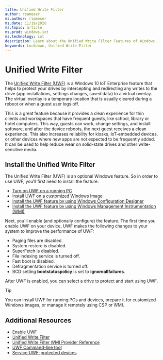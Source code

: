 ```yaml
---
title: Unified Write Filter
author: rsameser
ms.author: riameser
ms.date: 11/19/2020
ms.topic: article
ms.prod: windows-iot
ms.technology: iot
description: Learn about the Unified Write Filter Features of Windows 10 IoT Enterprise.
keywords: Lockdown, Unified Write Filter
---
```

# Unified Write Filter
The [Unified Write Filter (UWF)](https://docs.microsoft.com/windows-hardware/customize/enterprise/unified-write-filter#turn-on-and-configure-uwf) is a Windows 10 IoT Enterprise feature that helps to protect your drives by intercepting and redirecting any writes to the drive (app installations, settings changes, saved data) to a virtual overlay. The virtual overlay is a temporary location that is usually cleared during a reboot or when a guest user logs off.

This is a great feature because it provides a clean experience for thin clients and workspaces that have frequent guests, like school, library or hotel computers. This way, guests can work, change settings, and install software, and after the device reboots, the next guest receives a clean experience. This also increases reliability for kiosks, IoT-embedded devices, or other devices where new apps are not expected to be frequently added. It can be used to help reduce wear on solid-state drives and other write-sensitive media.

## Install the Unified Write Filter
The Unified Write Filter (UWF) is an optional Windows feature. So in order to use UWF, you'll first need to install the feature.

* [Turn on UWF on a running PC](https://docs.microsoft.com/windows-hardware/customize/enterprise/uwf-turnonuwf#turn-on-uwf-on-a-running-pc)
* [Install UWF on a customized Windows Image](https://docs.microsoft.com/windows-hardware/customize/enterprise/uwf-turnonuwf#install-uwf-on-a-customized-windows-image)
* [Install the UWF feature by using Windows Configuration Designer](https://docs.microsoft.com/windows-hardware/customize/enterprise/uwf-turnonuwf#install-the-uwf-feature-by-using-windows-configuration-designer)
* [Install the UWF feature by using Windows Management Instrumentation (WMI)](https://docs.microsoft.com/windows-hardware/customize/enterprise/uwf-turnonuwf#install-the-uwf-feature-by-using-windows-management-instrumentation-wmi)

Next, you'll enable (and optionally configure) the feature.
The first time you enable UWF on your device, UWF makes the following changes to your system to improve the performance of UWF:
* Paging files are disabled.
* System restore is disabled.
* SuperFetch is disabled.
* File indexing service is turned off.
* Fast boot is disabled.
* Defragmentation service is turned off.
* BCD setting **bootstatuspolicy** is set to **ignoreallfailures**.

After UWF is enabled, you can select a drive to protect and start using UWF.

> [!TIP]
> You can install UWF for running PCs and devices, prepare it for customized Windows images, or manage it remotely using CSP or WMI.

## Additional Resources
* [Enable UWF](https://docs.microsoft.com/windows-hardware/customize/enterprise/uwf-turnonuwf)
* [Unified Write Filter](https://docs.microsoft.com/windows-hardware/customize/enterprise/unified-write-filter)
* [Unified Write Filter WMI Provider Reference](https://docs.microsoft.com/windows-hardware/customize/enterprise/uwf-wmi-provider-reference)
* [UWF Command-line tool](https://docs.microsoft.com/windows-hardware/customize/enterprise/uwfmgrexe)
* [Service UWF-protected devices](https://docs.microsoft.com/windows-hardware/customize/enterprise/service-uwf-protected-devices)

